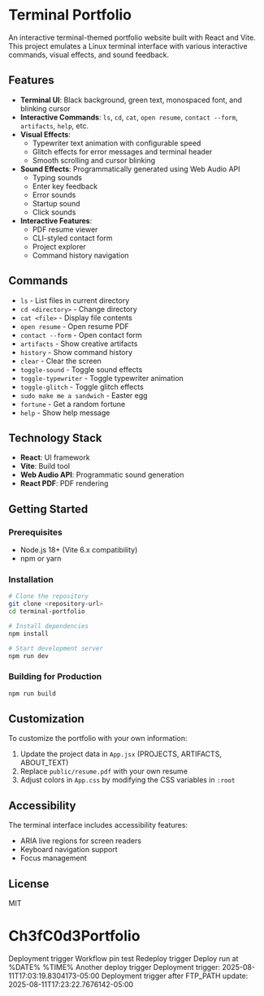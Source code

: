 # Terminal Portfolio

An interactive terminal-themed portfolio website built with React and Vite. This project emulates a Linux terminal interface with various interactive commands, visual effects, and sound feedback.

## Features

- **Terminal UI**: Black background, green text, monospaced font, and blinking cursor
- **Interactive Commands**: `ls`, `cd`, `cat`, `open resume`, `contact --form`, `artifacts`, `help`, etc.
- **Visual Effects**:
  - Typewriter text animation with configurable speed
  - Glitch effects for error messages and terminal header
  - Smooth scrolling and cursor blinking
- **Sound Effects**: Programmatically generated using Web Audio API
  - Typing sounds
  - Enter key feedback
  - Error sounds
  - Startup sound
  - Click sounds
- **Interactive Features**:
  - PDF resume viewer
  - CLI-styled contact form
  - Project explorer
  - Command history navigation

## Commands

- `ls` - List files in current directory
- `cd <directory>` - Change directory
- `cat <file>` - Display file contents
- `open resume` - Open resume PDF
- `contact --form` - Open contact form
- `artifacts` - Show creative artifacts
- `history` - Show command history
- `clear` - Clear the screen
- `toggle-sound` - Toggle sound effects
- `toggle-typewriter` - Toggle typewriter animation
- `toggle-glitch` - Toggle glitch effects
- `sudo make me a sandwich` - Easter egg
- `fortune` - Get a random fortune
- `help` - Show help message

## Technology Stack

- **React**: UI framework
- **Vite**: Build tool
- **Web Audio API**: Programmatic sound generation
- **React PDF**: PDF rendering

## Getting Started

### Prerequisites

- Node.js 18+ (Vite 6.x compatibility)
- npm or yarn

### Installation

```bash
# Clone the repository
git clone <repository-url>
cd terminal-portfolio

# Install dependencies
npm install

# Start development server
npm run dev
```

### Building for Production

```bash
npm run build
```

## Customization

To customize the portfolio with your own information:

1. Update the project data in `App.jsx` (PROJECTS, ARTIFACTS, ABOUT_TEXT)
2. Replace `public/resume.pdf` with your own resume
3. Adjust colors in `App.css` by modifying the CSS variables in `:root`

## Accessibility

The terminal interface includes accessibility features:

- ARIA live regions for screen readers
- Keyboard navigation support
- Focus management

## License

MIT
# Ch3fC0d3Portfolio
Deployment
trigger
Workflow
pin
test
Redeploy
trigger
Deploy
run
at
%DATE%
%TIME%
Another
deploy
trigger
Deployment trigger: 2025-08-11T17:03:19.8304173-05:00
Deployment trigger after FTP_PATH update: 2025-08-11T17:23:22.7676142-05:00
